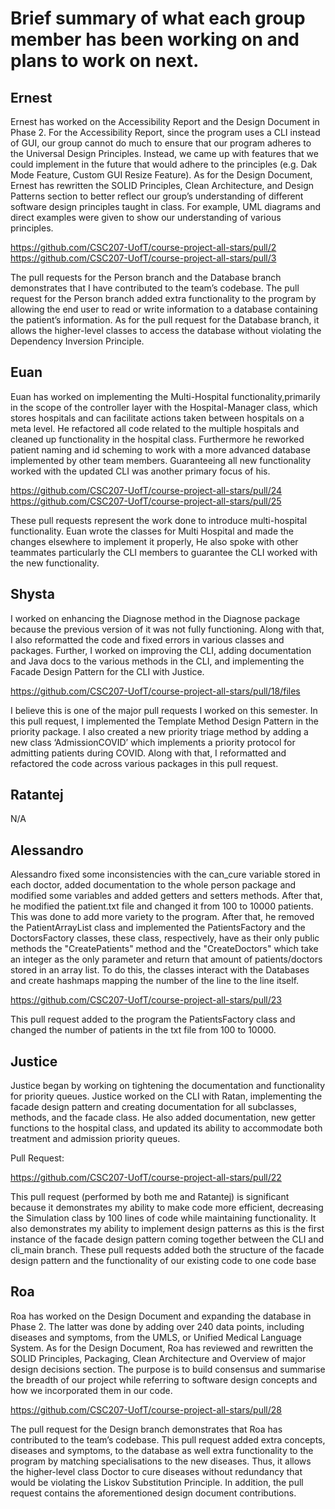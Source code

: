 #  Brief summary of what each group member has been working on and plans to work on next.

## Ernest

Ernest has worked on the Accessibility Report and the Design Document in Phase 2. For the Accessibility Report, since the program uses a CLI instead of GUI, our group cannot do much to ensure that our program adheres to the Universal Design Principles. Instead, we came up with features that we could implement in the future that would adhere to the principles (e.g. Dak Mode Feature, Custom GUI Resize Feature). As for the Design Document, Ernest has rewritten the SOLID Principles, Clean Architecture, and Design Patterns section to better reflect our group’s understanding of different software design principles taught in class. For example, UML diagrams and direct examples were given to show our understanding of various principles.

https://github.com/CSC207-UofT/course-project-all-stars/pull/2
https://github.com/CSC207-UofT/course-project-all-stars/pull/3

The pull requests for the Person branch and the Database branch demonstrates that I have contributed to the team’s codebase. The pull request for the Person branch added extra functionality to the program by allowing the end user to read or write information to a database containing the patient’s information. As for the pull request for the Database branch, it allows the higher-level classes to access the database without violating the Dependency Inversion Principle.

## Euan

Euan has worked on implementing the Multi-Hospital functionality,primarily in the scope of the controller layer with the Hospital-Manager class, which stores hospitals and can facilitate actions taken between hospitals on a meta level. He refactored all code related to the multiple hospitals and cleaned up functionality in the hospital class. Furthermore he reworked patient naming and id scheming to work with a more advanced database implemented by other team members. Guaranteeing all new functionality worked with the updated CLI was another primary focus of his.

https://github.com/CSC207-UofT/course-project-all-stars/pull/24
https://github.com/CSC207-UofT/course-project-all-stars/pull/25

These pull requests represent the work done to introduce multi-hospital functionality. Euan wrote the classes for Multi Hospital and made the changes elsewhere to implement it properly, He also spoke with other teammates particularly the CLI members to guarantee the CLI worked with the new functionality.


## Shysta

I worked on enhancing the Diagnose method in the Diagnose package because the previous version of it was not fully functioning. Along with that, I also reformatted the code and fixed errors in various classes and packages. Further, I worked on improving the CLI, adding documentation and Java docs to the various methods in the CLI, and implementing the Facade Design Pattern for the CLI with Justice.

https://github.com/CSC207-UofT/course-project-all-stars/pull/18/files

I believe this is one of the major pull requests I worked on this semester. In this pull request, I implemented the Template Method Design Pattern in the priority package. I also created a new priority triage method by adding a new class ‘AdmissionCOVID’ which implements a priority protocol for admitting patients during COVID. Along with that, I reformatted and refactored the code across various packages in this pull request.

## Ratantej

N/A

## Alessandro

Alessandro fixed some inconsistencies with the can_cure variable stored in each doctor, added documentation to the whole person package and modified some variables and added getters and setters methods. After that, he modified the patient.txt file and changed it from 100 to 10000 patients. This was done to add more variety to the program.
After that, he removed the PatientArrayList class and implemented the PatientsFactory and the DoctorsFactory classes, these class, respectively, have as their only public methods the "CreatePatients" method and the "CreateDoctors" which take an integer as the only parameter and return that amount of patients/doctors stored in an array list.
To do this, the classes interact with the Databases and create hashmaps mapping the number of the line to the line itself.

https://github.com/CSC207-UofT/course-project-all-stars/pull/23

This pull request added to the program the PatientsFactory class and changed the number of patients in the txt file from 100  to 10000.

## Justice

Justice began by working on tightening the documentation and functionality for priority queues. Justice worked on the CLI with Ratan, implementing the facade design pattern and creating documentation for all subclasses, methods, and the facade class. He also added documentation, new getter functions to the hospital class, and updated its ability to accommodate both treatment and admission priority queues.

Pull Request:

https://github.com/CSC207-UofT/course-project-all-stars/pull/22

This pull request (performed by both me and Ratantej) is significant because it demonstrates my ability to make code more efficient, decreasing the Simulation class by 100 lines of code while maintaining functionality. It also demonstrates my ability to implement design patterns as this is the first instance of the facade design pattern coming together between the CLI and cli_main branch. These pull requests added both the structure of the facade design pattern and the functionality of our existing code to one code base


## Roa

Roa has worked on the Design Document and expanding the database in Phase 2.
The latter was done by adding over 240 data points, including diseases and 
symptoms, from the UMLS, or Unified Medical Language System. As for the Design Document, 
Roa has reviewed and rewritten the SOLID Principles, Packaging, Clean Architecture and 
Overview of major design decisions section. 
The purpose is to build consensus and summarise the breadth of our project while referring
to software design concepts and how we incorporated them in our code. 


https://github.com/CSC207-UofT/course-project-all-stars/pull/28

The pull request for the Design branch demonstrates that Roa has contributed to the team’s 
codebase. This pull request added extra concepts, diseases and symptoms, to the database 
as well extra functionality to the program by matching specialisations to the new diseases. 
Thus, it allows the higher-level class Doctor to cure diseases without redundancy that would 
be violating the Liskov Substitution Principle. In addition, the pull request contains the 
aforementioned design document contributions.